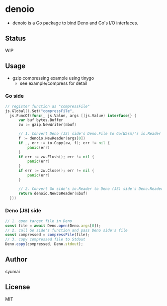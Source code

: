 # denoio

* denoio is a Go package to bind Deno and Go's I/O interfaces.

## Status

WIP

## Usage

* gzip compressing example using tinygo
  - see example/compress for detail

### Go side

  ```go
// register function as "compressFile"
js.Global().Set("compressFile",
	js.FuncOf(func(_ js.Value, args []js.Value) interface{} {
		var buf bytes.Buffer
		zw := gzip.NewWriter(&buf)

		// 1. Convert Deno (JS) side's Deno.File to Go(Wasm)'s io.Reader interface
		f := denoio.NewReader(args[0])
		if _, err := io.Copy(zw, f); err != nil {
			panic(err)
		}
		if err := zw.Flush(); err != nil {
			panic(err)
		}
		if err := zw.Close(); err != nil {
			panic(err)
		}

		// 2. Convert Go side's io.Reader to Deno (JS) side's Deno.Reader interface.
		return denoio.NewJSReader(&buf)
	}))
```

### Deno (JS) side

```js
// 1. open target file in Deno
const file = await Deno.open(Deno.args[0]);
// 2. call Go side's function and pass Deno side's file
const compressed = compressFile(file);
// 3. copy compressed file to Stdout
Deno.copy(compressed, Deno.stdout);
```

## Author

syumai

## License

MIT
